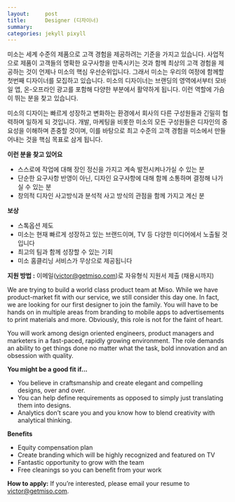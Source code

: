 ```yaml
---
layout:     post
title:      Designer (디자이너)
summary:    
categories: jekyll pixyll
---
```


미소는 세계 수준의 제품으로 고객 경험을 제공하려는 기준을 가지고 있습니다. 사업적으로 제품이 고객들의 명확한 요구사항을 만족시키는 것과 함께 최상의 고객 경험을 제공하는 것이 언제나 미소의 핵심 우선순위입니다. 그래서 미소는 우리의 여정에 함께할 첫번째 디자이너를 모집하고 있습니다. 미소의 디자이너는 브랜딩의 영역에서부터 모바일 앱, 온-오프라인 광고를 포함해 다양한 부분에서 활약하게 됩니다.  이런 역할에 가슴이 뛰는 분을 찾고 있습니다. 

미소의 디자이는 빠르게 성장하고 변화하는 환경에서 회사의 다른 구성원들과 긴밀히 협력하며 일하게 되 것입니다. 개발, 마케팅을 비롯한 미소의 모든 구성원들은 디자인의 중요성을 이해하며 존중할 것이며, 이를 바탕으로 최고 수준의 고객 경험을 미소에서 만들어내는 것을 핵심 목표로 삼게 됩니다.

<strong>이런 분을 찾고 있어요</strong>
<ul>
	<li>스스로에 작업에 대해 장인 정신을 가지고 계속 발전시켜나가실 수 있는 분</li>
	<li>단순한 요구사항 반영이 아닌, 디자인 요구사항에 대해 함께 소통하며 결정해 나가실 수 있는 분</li>
	<li>창의적 디자인 사고방식과 분석적 사고 방식의 관점을 함께 가지고 계신 분</li>
</ul>

<strong>보상</strong>
<ul>
	<li>스톡옵션 제도</li>
	<li>미소는 현재 빠르게 성장하고 있는 브랜드이며, TV 등 다양한 미디어에서 노출될 것입니다</li>
	<li>최고의 팀과 함께 성장할 수 있는 기회</li>
	<li>미소 홈클리닝 서비스가 무상으로 제공됩니다</li>
</ul>

<strong>지원 방법 :</strong> 이메일(<a href="mailto:victor@getmiso.com">victor@getmiso.com</a>)로 자유형식 지원서 제출 (채용시까지)

We are trying to build a world class product team at Miso. While we have product-market fit with our service, we still consider this day one. In fact, we are looking for our first designer to join the family. You will have to be hands on in multiple areas from branding to mobile apps to advertisements to print materials and more. Obviously, this role is not for the faint of heart.

You will work among design oriented engineers, product managers and marketers in a fast-paced, rapidly growing environment. The role demands an ability to get things done no matter what the task, bold innovation and an obsession with quality.

<strong>You might be a good fit if...</strong>
<ul>
	<li>You believe in craftsmanship and create elegant and compelling designs, over and over.</li>
	<li>You can help define requirements as opposed to simply just translating them into designs.</li>
	<li>Analytics don’t scare you and you know how to blend creativity with analytical thinking.</li>
</ul>

<strong>Benefits</strong>
<ul>
	<li>Equity compensation plan</li>
	<li>Create branding which will be highly recognized and featured on TV</li>
	<li>Fantastic opportunity to grow with the team</li>
	<li>Free cleanings so you can benefit from your work</li>
</ul>

<strong>How to apply:</strong> If you’re interested, please email your resume to <a href="mailto:victor@getmiso.com">victor@getmiso.com</a>.